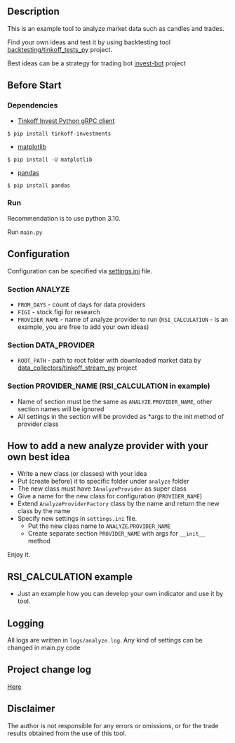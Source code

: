 ## Description
This is an example tool to analyze market data such as candles and trades.

Find your own ideas and test it by using backtesting tool [backtesting/tinkoff_tests_py](https://github.com/EIDiamond/invest-tools/tree/main/backtesting/tinkoff_tests_py) project.

Best ideas can be a strategy for trading bot [invest-bot](https://github.com/EIDiamond/invest-bot) project

## Before Start
### Dependencies

- [Tinkoff Invest Python gRPC client](https://github.com/Tinkoff/invest-python)
<!-- termynal -->
```
$ pip install tinkoff-investments
```

- [matplotlib](https://matplotlib.org)
<!-- termynal -->
```
$ pip install -U matplotlib
```

- [pandas](https://pandas.pydata.org)
<!-- termynal -->
```
$ pip install pandas
```

### Run
Recommendation is to use python 3.10. 

Run `main.py`

## Configuration
Configuration can be specified via [settings.ini](settings.ini) file.

### Section ANALYZE
- `FROM_DAYS` - count of days for data providers 
- `FIGI` - stock figi for research
- `PROVIDER_NAME` - name of analyze provider to run 
(`RSI_CALCULATION` - is an example, you are free to add your own ideas)

### Section DATA_PROVIDER
- `ROOT_PATH` - path to root folder with downloaded market data by
[data_collectors/tinkoff_stream_py](https://github.com/EIDiamond/invest-tools/tree/main/data_collectors/tinkoff_stream_py) project

### Section PROVIDER_NAME (RSI_CALCULATION in example)
- Name of section must be the same as `ANALYZE`.`PROVIDER_NAME`, other section names will be ignored
- All settings in the section will be provided as *args to the init method of provider class 

## How to add a new analyze provider with your own best idea
- Write a new class (or classes) with your idea
- Put (create before) it to specific folder under `analyze` folder 
- The new class must have `IAnalyzeProvider` as super class
- Give a name for the new class for configuration (`PROVIDER_NAME`)
- Extend `AnalyzeProviderFactory` class by the name and return the new class by the name
- Specify new settings in `settings.ini` file. 
  - Put the new class name to `ANALYZE`.`PROVIDER_NAME`
  - Create separate section `PROVIDER_NAME` with args for `__init__` method

Enjoy it. 

## RSI_CALCULATION example
- Just an example how you can develop your own indicator and use it by tool. 

## Logging
All logs are written in `logs/analyze.log`.
Any kind of settings can be changed in main.py code

## Project change log
[Here](CHANGELOG.md)

## Disclaimer
The author is not responsible for any errors or omissions, or for the trade results obtained from the use of this tool. 
